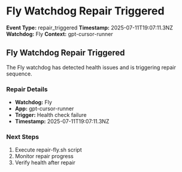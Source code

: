 # Fly Watchdog Repair Triggered

**Event Type:** repair_triggered
**Timestamp:** 2025-07-11T19:07:11.3NZ
**Watchdog:** Fly
**Context:** gpt-cursor-runner


## Fly Watchdog Repair Triggered

The Fly watchdog has detected health issues and is triggering repair sequence.

### Repair Details
- **Watchdog:** Fly
- **App:** gpt-cursor-runner
- **Trigger:** Health check failure
- **Timestamp:** 2025-07-11T19:07:11.3NZ

### Next Steps
1. Execute repair-fly.sh script
2. Monitor repair progress
3. Verify health after repair



